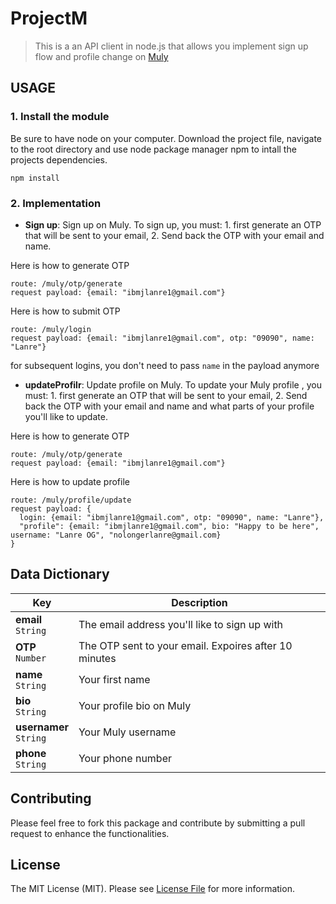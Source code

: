# ProjectM
> This is a an API client in node.js that allows you implement sign up flow and profile change on [Muly](https://bit.ly/muly-normal-apk) 

## USAGE

### 1. Install the module

Be sure to have node on your computer. Download the project file, navigate to the root directory and use node package manager npm to intall the projects dependencies.

```npm install```

### 2. Implementation

* **Sign up**: Sign up on Muly. To sign up, you must: 1. first generate an OTP that will be sent to your email, 2. Send back the OTP with your email and name. 

Here is how to generate OTP
  ```send a POST resquest to 
  route: /muly/otp/generate
  request payload: {email: "ibmjlanre1@gmail.com"}
  ```
Here is how to submit OTP
  ```send a POST resquest to 
  route: /muly/login
  request payload: {email: "ibmjlanre1@gmail.com", otp: "09090", name: "Lanre"}
  ```
 for subsequent logins, you don't need to pass `name` in the payload anymore
* **updateProfilr**: Update profile on Muly. To update your Muly profile , you must: 1. first generate an OTP that will be sent to your email, 2. Send back the OTP with your email and name and what parts of your profile you'll like to update. 

Here is how to generate OTP
  ```send a POST resquest to 
  route: /muly/otp/generate
  request payload: {email: "ibmjlanre1@gmail.com"}
  ```
Here is how to update profile
  ```send a POST resquest to 
  route: /muly/profile/update
  request payload: {
    login: {email: "ibmjlanre1@gmail.com", otp: "09090", name: "Lanre"},
    "profile": {email: "ibmjlanre1@gmail.com", bio: "Happy to be here", username: "Lanre OG", "nolongerlanre@gmail.com}
  }
  ```
## Data Dictionary

Key | Description
---|---
**email**<br>`String`| The email address you'll like to sign up with
**OTP**<br>`Number`| The OTP sent to your email. Expoires after 10 minutes
**name**<br>`String`| Your first name
**bio**<br>`String`| Your profile bio on Muly
**usernamer**<br>`String`| Your Muly username
**phone**<br>`String`| Your phone number



## Contributing

Please feel free to fork this package and contribute by submitting a pull request to enhance the functionalities.

## License

The MIT License (MIT). Please see [License File](LICENSE.md) for more information.
